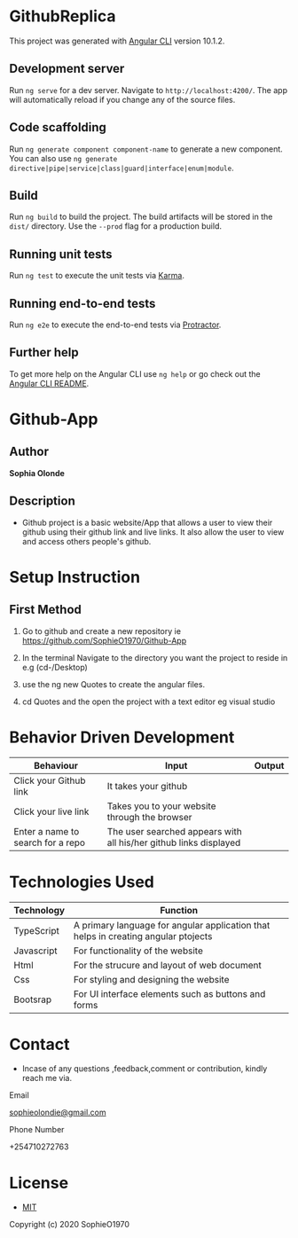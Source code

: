 # GithubReplica

This project was generated with [Angular CLI](https://github.com/angular/angular-cli) version 10.1.2.

## Development server

Run `ng serve` for a dev server. Navigate to `http://localhost:4200/`. The app will automatically reload if you change any of the source files.

## Code scaffolding

Run `ng generate component component-name` to generate a new component. You can also use `ng generate directive|pipe|service|class|guard|interface|enum|module`.

## Build

Run `ng build` to build the project. The build artifacts will be stored in the `dist/` directory. Use the `--prod` flag for a production build.

## Running unit tests

Run `ng test` to execute the unit tests via [Karma](https://karma-runner.github.io).

## Running end-to-end tests

Run `ng e2e` to execute the end-to-end tests via [Protractor](http://www.protractortest.org/).

## Further help

To get more help on the Angular CLI use `ng help` or go check out the [Angular CLI README](https://github.com/angular/angular-cli/blob/master/README.md).





# Github-App
## Author

**Sophia Olonde**

## Description

- Github project is a basic website/App that allows a user to view their github using their github link and live links. It also allow the user to view and access others people's github.
# Setup Instruction
## First Method
1. Go to github and create a new repository ie https://github.com/SophieO1970/Github-App

2. In the terminal Navigate to the directory you want the project to reside in e.g (cd-/Desktop)

3. use the ng new Quotes to create the angular files.

4. cd Quotes and the open the project with a text editor eg visual studio

# Behavior Driven Development

| Behaviour | Input | Output |
| ----------- | ----------- | ----------- |
| Click your Github link | It takes your github|
| Click your live link| Takes you to your website through the browser|
| Enter a name to search for a repo|The user searched appears with all his/her github links displayed |
# Technologies Used

| Technology | Function |
| ----------- | ----------- |
| TypeScript |  A primary language for angular application that helps in creating angular ptojects|
| Javascript | For functionality of the website|
| Html | For the strucure and layout of web document |
| Css| For styling and designing the website|
| Bootsrap | For UI interface elements such as buttons and forms |


# Contact
- Incase of any questions ,feedback,comment or contribution, kindly reach me via.

Email

sophieolondie@gmail.com

Phone Number

+254710272763

# License
- [MIT](https://github.com/SophieO1970/Github-App.git/blob/master/LICENSE)

Copyright (c) 2020 SophieO1970

